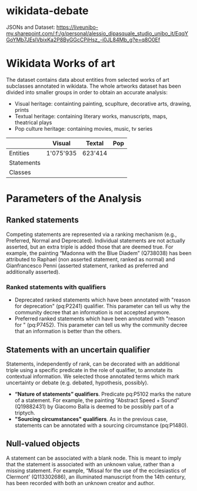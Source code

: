 # wikidata-debate
JSONs and Dataset: https://liveunibo-my.sharepoint.com/:f:/g/personal/alessio_dipasquale_studio_unibo_it/EqqYGoYMb7JEslVbixKa2P8ByGGcCPiHsz_-i0JL84Mb_g?e=q8O0Ef


# Wikidata Works of art

The dataset contains data about entities from selected works of art subclasses annotated in wikidata. The whole artworks dataset has been divided into smaller groups in order to obtain an accurate analysis:
- Visual heritage: containting painting, scuplture, decorative arts, drawing, prints
- Textual heritage: containing literary works, manuscripts, maps, theatrical plays
- Pop culture heritage: containing movies, music, tv series

|            | Visual    | Textal  | Pop |
|------------|-----------|---------|-----|
| Entities   | 1'075'935 | 623'414 |     |
| Statements |           |         |     |
| Classes    |           |         |     |

# Parameters of the Analysis

## Ranked statements
Competing statements are represented via a ranking mechanism (e.g., Preferred, Normal and Deprecated). Individual statements are not actually asserted, but an extra triple is added those that are deemed true. For example, the painting “Madonna with the Blue Diadem” (Q738038) has been attributed to Raphael (non asserted statement, ranked as normal) and Gianfrancesco Penni (asserted statement, ranked as preferred and additionally asserted). 

### Ranked statements with qualifiers
- Deprecated ranked statements which have been annotated with "reason for deprecation" (pq:P2241) qualifier. This parameter can tell us why the community decree that an information is not accepted anymore.
- Preferred ranked statements which have been annotated with "reason for " (pq:P7452). This parameter can tell us why the community decree that an information is better than the others. 

## Statements with an uncertain qualifier 
Statements, independently of rank, can be decorated with an additional triple using a specific predicate in the role of qualifier, to annotate its contextual information. We selected those annotated terms which mark uncertainty or debate (e.g. debated, hypothesis, possibly).

- **“Nature of statements” qualifiers**. Predicate pq:P5102 marks the nature of a statement. For example, the painting “Abstract Speed + Sound” (Q19882431) by Giacomo Balla is deemed to be possibly part of a triptych.  
- **"Sourcing circumstances" qualifiers**. As in the previous case, statements can be annotated with a sourcing circumstance (pq:P1480).

## Null-valued objects
A statement can be associated with a blank node. This is meant to imply that the statement is associated with an unknown value, rather than a missing statement. For example, “Missal for the use of the ecclesiastics of Clermont' (Q113302686), an illuminated manuscript from the 14th century, has been recorded with both an unknown creator and author.
